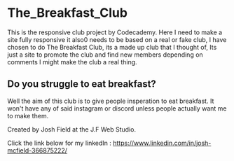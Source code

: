 # The_Breakfast_Club

This is the responsive club project by Codecademy.
Here I need to make a site fully responsive it also0 needs to be based on a real or fake club,
I have chosen to do The Breakfast Club, its a made up club that I thought of, Its just a site to promote the club and find new members depending on comments I might make the club a real thing.

## Do you struggle to eat breakfast?

Well the aim of this club is to give people insperation to eat breakfast. 
It won't have any of said instagram or discord unless people actually want me to make them.

Created by Josh Field at the J.F Web Studio.

Click the link below for my linkedIn :
https://www.linkedin.com/in/josh-mcfield-366875222/
